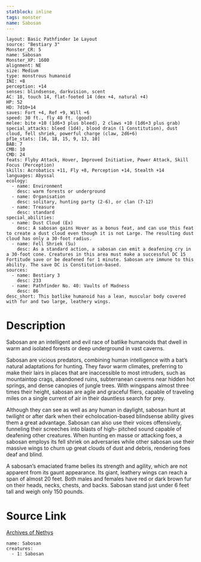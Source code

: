 ```yaml
---
statblock: inline
tags: monster
name: Sabosan
---
```

```statblock
layout: Basic Pathfinder 1e Layout
source: "Bestiary 3"
Monster_CR: 5
name: Sabosan
Monster_XP: 1600
alignment: NE
size: Medium
type: monstrous humanoid
INI: +8
perception: +14
senses: blindsense, darkvision, scent
AC: 18, touch 14, flat-footed 14 (dex +4, natural +4)
HP: 52
HD: 7d10+14
saves: Fort +4, Ref +9, Will +6
speed: 30 ft., fly 40 ft. (good)
melee: bite +10 (1d6+3 plus bleed), 2 claws +10 (1d6+3 plus grab)
special_attacks: bleed (1d4), blood drain (1 Constitution), dust cloud, fell shriek, powerful charge (claw, 2d6+6)
pf1e_stats: [16, 18, 15, 9, 13, 10]
BAB: 7
CMB: 10
CMD: 24
feats: Flyby Attack, Hover, Improved Initiative, Power Attack, Skill Focus (Perception)
skills: Acrobatics +11, Fly +8, Perception +14, Stealth +14
languages: Abyssal
ecology:
  - name: Environment
    desc: warm forests or underground
  - name: Organisation
    desc: solitary, hunting party (2-6), or clan (7-12)
  - name: Treasure
    desc: standard
special_abilities:
  - name: Dust Cloud (Ex)
    desc: A sabosan gains Hover as a bonus feat, and can use this feat to create a dust cloud even though it is not Large. The resulting dust cloud has only a 30-foot radius.
  - name: Fell Shriek (Su)
    desc: As a standard action, a sabosan can emit a deafening cry in a 30-foot cone. Creatures in this area must make a successful DC 15 Fortitude save or be deafened for 1 minute. Sabosan are immune to this ability. The save DC is Constitution-based.
sources:
  - name: Bestiary 3
    desc: 233
  - name: Pathfinder No. 40: Vaults of Madness
    desc: 86
desc_short: This batlike humanoid has a lean, muscular body covered with fur and two large, leathery wings.
```
# Description
Sabosan are an intelligent and evil race  of batlike humanoids that dwell in warm and isolated forests or deep underground in vast caverns.

Sabosan are vicious predators, combining human intelligence with a bat’s natural adaptations for hunting. They favor warm climates, preferring to make their lairs in places that are inaccessible to most intruders, such as mountaintop crags, abandoned ruins, subterranean caverns near hidden hot springs, and dense canopies of jungle trees. With wingspans almost three times their height, sabosan are agile and graceful fliers, capable of traveling miles on a single current of air in their dauntless search for prey.

Although they can see as well as any human in daylight, sabosan hunt at twilight or after dark when their echolocation-based blindsense ability gives them a great advantage. Sabosan can also use their voices offensively, funneling their screeches into blasts of high- pitched sound capable of deafening other creatures. When hunting en masse or attacking foes, a sabosan employs its fell shriek on adversaries while other sabosan use their massive wings to churn up great clouds of dust and debris, rendering foes deaf and blind.

A sabosan’s emaciated frame belies its strength and agility, which are not apparent from its gaunt appearance. Its giant, leathery wings can reach a span of almost 20 feet. Both males and females have red or dark brown fur on their heads, necks, chests, and backs. Sabosan stand just under 6 feet tall and weigh only 150 pounds.
# Source Link
[Archives of Nethys](https://aonprd.com/MonsterDisplay.aspx?ItemName=Sabosan)
```encounter-table
name: Sabosan
creatures:
  - 1: Sabosan
```
